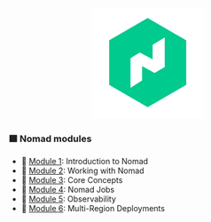 <p align="center">
<img src="/images/HashiCorp_Nomad.webp" alt="nomadtraining" style="width:200px; align="center"/>
</p>

### 🟩 Nomad modules
- 🔰 [Module 1](): Introduction to Nomad
- 🔰 [Module 2](): Working with Nomad
- 🔰 [Module 3](): Core Concepts
- 🔰 [Module 4](): Nomad Jobs
- 🔰 [Module 5](): Observability
- 🔰 [Module 6](): Multi-Region Deployments
